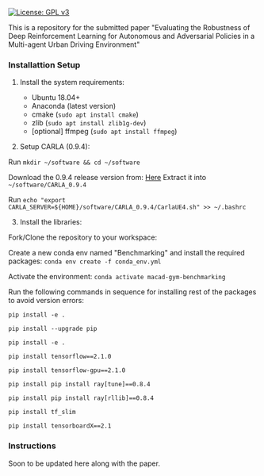 [![License: GPL v3](https://img.shields.io/badge/License-GPLv3-blue.svg)](https://www.gnu.org/licenses/gpl-3.0)

This is a repository for the submitted paper "Evaluating the Robustness of Deep Reinforcement Learning for Autonomous and Adversarial Policies in a Multi-agent Urban Driving Environment"

### Installattion Setup

1. Install the system requirements:
    - Ubuntu 18.04+ 
    - Anaconda (latest version)
	- cmake (`sudo apt install cmake`)
	- zlib (`sudo apt install zlib1g-dev`)
	- [optional] ffmpeg (`sudo apt install ffmpeg`)

2. Setup CARLA (0.9.4):

Run `mkdir ~/software && cd ~/software`

Download the 0.9.4 release version from: [Here](https://drive.google.com/file/d/1p5qdXU4hVS2k5BOYSlEm7v7_ez3Et9bP/view)
Extract it into `~/software/CARLA_0.9.4`
    
Run `echo "export CARLA_SERVER=${HOME}/software/CARLA_0.9.4/CarlaUE4.sh" >> ~/.bashrc`

3. Install the libraries:

Fork/Clone the repository to your workspace:

Create a new conda env named "Benchmarking" and install the required packages:
`conda env create -f conda_env.yml`

Activate the environment:
`conda activate macad-gym-benchmarking`

Run the following commands in sequence for installing rest of the packages to avoid version errors:

`pip install -e .`

`pip install --upgrade pip`

`pip install -e .` 

`pip install tensorflow==2.1.0`

`pip install tensorflow-gpu==2.1.0`


`pip install pip install ray[tune]==0.8.4`

`pip install pip install ray[rllib]==0.8.4`


`pip install tf_slim`

`pip install tensorboardX==2.1`

### Instructions
Soon to be updated here along with the paper.


